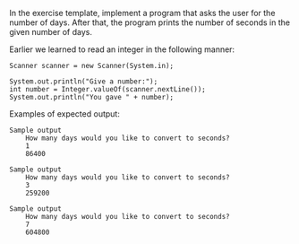 In the exercise template, implement a program that asks the user for the number of days. After that, the program prints the number of seconds in the given number of days.

Earlier we learned to read an integer in the following manner:

    Scanner scanner = new Scanner(System.in);

    System.out.println("Give a number:");
    int number = Integer.valueOf(scanner.nextLine());
    System.out.println("You gave " + number);

Examples of expected output:

    Sample output
        How many days would you like to convert to seconds?
        1
        86400

    Sample output
        How many days would you like to convert to seconds?
        3
        259200

    Sample output
        How many days would you like to convert to seconds?
        7
        604800